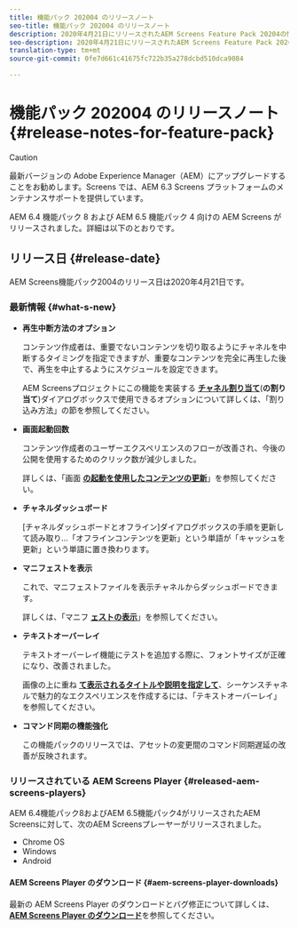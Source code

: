 ```yaml
---
title: 機能パック 202004 のリリースノート
seo-title: 機能パック 202004 のリリースノート
description: 2020年4月21日にリリースされたAEM Screens Feature Pack 20204の情報を入手するには、このページに従ってください。
seo-description: 2020年4月21日にリリースされたAEM Screens Feature Pack 20204の情報を入手するには、このページに従ってください。
translation-type: tm+mt
source-git-commit: 0fe7d661c41675fc722b35a278dcbd510dca9084

---
```



# 機能パック 202004 のリリースノート {#release-notes-for-feature-pack}

>[!CAUTION]
>
>最新バージョンの Adobe Experience Manager（AEM）にアップグレードすることをお勧めします。Screens では、AEM 6.3 Screens プラットフォームのメンテナンスサポートを提供しています。

AEM 6.4 機能パック 8 および AEM 6.5 機能パック 4 向けの AEM Screens がリリースされました。詳細は以下のとおりです。

## リリース日 {#release-date}

AEM Screens機能パック2004のリリース日は2020年4月21日です。

### 最新情報 {#what-s-new}

* **再生中断方法のオプション**

   コンテンツ作成者は、重要でないコンテンツを切り取るようにチャネルを中断するタイミングを指定できますが、重要なコンテンツを完全に再生した後で、再生を中止するようにスケジュールを設定できます。

   AEM Screensプロジェクトにこの機能を実装する **[チャネル割り当て](/help/user-guide/channel-assignment.md#interruption-method-channel)**(**の割り当て**)ダイアログボックスで使用できるオプションについて詳しくは、「割り込み方法」の節を参照してください。

* **画面起動回数**

   コンテンツ作成者のユーザーエクスペリエンスのフローが改善され、今後の公開を使用するためのクリック数が減少しました。

   詳しくは、「画面 **[の起動を使用したコンテンツの更新](launches.md)**」を参照してください。

* **チャネルダッシュボード**

   [チャネルダッシュボードとオフライン]ダイアログボックスの手順を更新して読み取り…「オフラインコンテンツを更新」という単語が「キャッシュを更新」という単語に置き換わります。


* **マニフェストを表示**

   これで、マニフェストファイルを表示チャネルからダッシュボードできます。

   詳しくは、「マニフ **[ェストの表示](/help/user-guide/managing-channels.md#view-manifest)**」を参照してください。

* **テキストオーバーレイ**

   テキストオーバーレイ機能にテストを追加する際に、フォントサイズが正確になり、改善されました。

   画像の上に重ね **[て表示されるタイトルや説明を指定して](text-overlay.md)**、シーケンスチャネルで魅力的なエクスペリエンスを作成するには、「テキストオーバーレイ」を参照してください。

* **コマンド同期の機能強化**

   この機能パックのリリースでは、アセットの変更間のコマンド同期遅延の改善が反映されます。

### リリースされている AEM Screens Player {#released-aem-screens-players}

AEM 6.4機能パック8およびAEM 6.5機能パック4がリリースされたAEM Screensに対して、次のAEM Screensプレーヤーがリリースされました。

* Chrome OS
* Windows
* Android

#### AEM Screens Player のダウンロード {#aem-screens-player-downloads}

最新の AEM Screens Player のダウンロードとバグ修正について詳しくは、[**AEM Screens Player のダウンロード&#x200B;**](https://download.macromedia.com/screens/)を参照してください。
